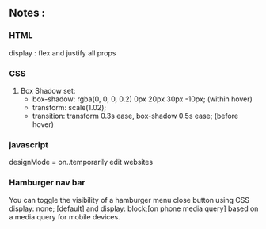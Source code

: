 ## Notes :

### HTML
display : flex and justify all props

### CSS
1. Box Shadow set:
    - box-shadow: rgba(0, 0, 0, 0.2) 0px 20px 30px -10px; (within hover)
    - transform: scale(1.02);
    - transition: transform 0.3s ease, box-shadow 0.5s ease; (before hover)

### javascript
designMode = on..temporarily edit websites

### Hamburger nav bar
You can toggle the visibility of a hamburger menu close button using CSS display: none; [default] and display: block;[on phone media query] based on a media query for mobile devices.
